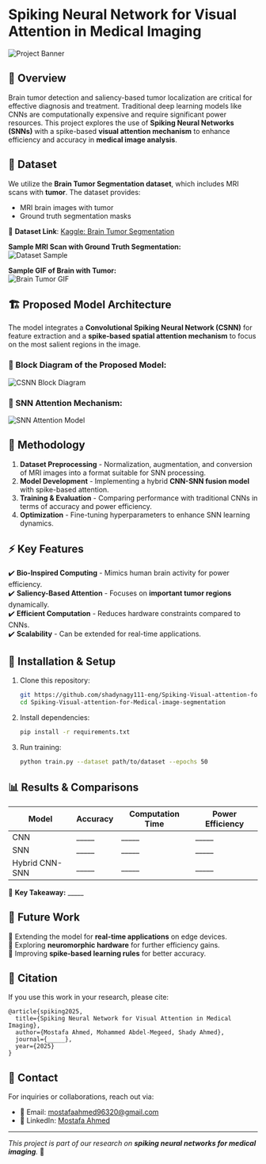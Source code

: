# Spiking Neural Network for Visual Attention in Medical Imaging

![Project Banner](./assets/banner.png)  

## 📌 Overview
Brain tumor detection and saliency-based tumor localization are critical for effective diagnosis and treatment. Traditional deep learning models like CNNs are computationally expensive and require significant power resources. This project explores the use of **Spiking Neural Networks (SNNs)** with a spike-based **visual attention mechanism** to enhance efficiency and accuracy in **medical image analysis**.

## 🏥 Dataset
We utilize the **Brain Tumor Segmentation dataset**, which includes MRI scans with **tumor**. The dataset provides:
- MRI brain images with tumor
- Ground truth segmentation masks

📌 **Dataset Link**: [Kaggle: Brain Tumor Segmentation](https://www.kaggle.com/datasets/nikhilroxtomar/brain-tumor-segmentation)  

**Sample MRI Scan with Ground Truth Segmentation:**  
![Dataset Sample](./assets/dataset_sample.png)

**Sample GIF of Brain with Tumor:**  
![Brain Tumor GIF](./assets/patient_244.gif)

## 🏗️ Proposed Model Architecture
The model integrates a **Convolutional Spiking Neural Network (CSNN)** for feature extraction and a **spike-based spatial attention mechanism** to focus on the most salient regions in the image.

### 🔷 Block Diagram of the Proposed Model:
![CSNN Block Diagram](./assets/csnn_diagram.png)

### 🔹 SNN Attention Mechanism:
![SNN Attention Model](./assets/snn_attention.png)

## 🔬 Methodology
1. **Dataset Preprocessing** - Normalization, augmentation, and conversion of MRI images into a format suitable for SNN processing.
2. **Model Development** - Implementing a hybrid **CNN-SNN fusion model** with spike-based attention.
3. **Training & Evaluation** - Comparing performance with traditional CNNs in terms of accuracy and power efficiency.
4. **Optimization** - Fine-tuning hyperparameters to enhance SNN learning dynamics.

## ⚡ Key Features
✔️ **Bio-Inspired Computing** - Mimics human brain activity for power efficiency.  
✔️ **Saliency-Based Attention** - Focuses on **important tumor regions** dynamically.  
✔️ **Efficient Computation** - Reduces hardware constraints compared to CNNs.  
✔️ **Scalability** - Can be extended for real-time applications.  

## 🚀 Installation & Setup
1. Clone this repository:
   ```sh
   git https://github.com/shadynagy111-eng/Spiking-Visual-attention-for-Medical-image-segmentation.git
   cd Spiking-Visual-attention-for-Medical-image-segmentation
   ```
2. Install dependencies:
   ```sh
   pip install -r requirements.txt
   ```
3. Run training:
   ```sh
   python train.py --dataset path/to/dataset --epochs 50
   ```

## 📊 Results & Comparisons
| Model | Accuracy | Computation Time | Power Efficiency |
|--------|-----------|------------------|------------------|
| CNN | _____ | _____ | _____ |
| SNN | _____ | _____ | _____ |
| Hybrid CNN-SNN | _____ | _____ | _____ |

📌 **Key Takeaway:** _____

## 📌 Future Work
🔹 Extending the model for **real-time applications** on edge devices.  
🔹 Exploring **neuromorphic hardware** for further efficiency gains.  
🔹 Improving **spike-based learning rules** for better accuracy.  

## 📜 Citation
If you use this work in your research, please cite:
```
@article{spiking2025,
  title={Spiking Neural Network for Visual Attention in Medical Imaging},
  author={Mostafa Ahmed, Mohammed Abdel-Megeed, Shady Ahmed},
  journal={_____},
  year={2025}
}
```

## 📩 Contact
For inquiries or collaborations, reach out via:
- 📧 Email: mostafaahmed96320@gmail.com
- 🔗 LinkedIn: [Mostafa Ahmed](https://www.linkedin.com/in/mostafaahmedgalal/)

---
_This project is part of our research on **spiking neural networks for medical imaging**._ 🎯
